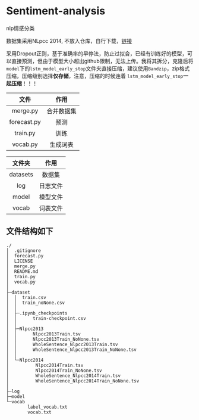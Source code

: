 # Sentiment-analysis
nlp情感分类

数据集采用NLpcc 2014, 不放入仓库，自行下载，[链接](https://github.com/DinghaoXi/chinese-sentiment-datasets)

采用Dropout正则，基于准确率的早停法，防止过拟合，已经有训练好的模型，可以直接预测，但由于模型大小超出github限制，无法上传。我将其拆分，克隆后将`model`下的`lstm_model_early_stop`文件夹直接压缩，建议使用`Bandzip`，zip格式压缩，压缩级别选择**仅存储**，注意，压缩的时候连着 `lstm_model_early_stop`**一起压缩**！！！


|    文件     |    作用    |
| :---------: | :--------: |
|  merge.py   | 合并数据集 |
| forecast.py |    预测    |
|  train.py   |    训练    |
|  vocab.py   |  生成词表  |

|  文件夹  |   作用   |
| :------: | :------: |
| datasets |  数据集  |
|   log    | 日志文件 |
|  model   | 模型文件 |
|  vocab   | 词表文件 |

## 文件结构如下

```
./
│  .gitignore
│  forecast.py
│  LICENSE
│  merge.py
│  README.md
│  train.py
│  vocab.py
│
├─dataset
│  │  train.csv
│  │  train_noNone.csv
│  │
│  ├─.ipynb_checkpoints
│  │      train-checkpoint.csv
│  │
│  ├─Nlpcc2013
│  │      Nlpcc2013Train.tsv
│  │      Nlpcc2013Train_NoNone.tsv
│  │      WholeSentence_Nlpcc2013Train.tsv
│  │      WholeSentence_Nlpcc2013Train_NoNone.tsv
│  │
│  └─Nlpcc2014
│          Nlpcc2014Train.tsv
│          Nlpcc2014Train_NoNone.tsv
│          WholeSentence_Nlpcc2014Train.tsv
│          WholeSentence_Nlpcc2014Train_NoNone.tsv
│
├─log
├─model
└─vocab
        label_vocab.txt
        vocab.txt
```